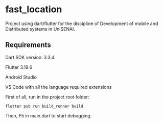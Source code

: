 # fast_location

Project using dart/flutter for the discipline of Development of mobile and Distributed systems in UniSENAI.

## Requirements

Dart SDK version: 3.3.4

Flutter 3.19.6

Android Studio

VS Code with all the language required extensions

First of all, run in the project root folder:

```flutter pub run build_runner build```

Then, F5 in main.dart to start debugging.